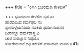 +++
title = "೦೪೧ ಭೂರಮಣ ಕೇಳಖಿಳ"

+++
ಭೂರಮಣ ಕೇಳಖಿಳ ನೃಪ ಸಂ  
ಹಾರಬೀಜದ ಕರ್ಮಫಲ ಸಂ  
ಸ್ಕಾರವಳ್ಳೆಯನಿರಿದು ನೂಕಿತು ಧರ್ಮನಂದನನ  
ಧೀರನಲ್ಲಾ ಧರ್ಮಶಾಸ್ತ್ರ ವಿ  
ಚಾರ ಸಾರಜ್ಞಾನ ನಿಷ್ಠೆಯೊ  
ಳೋರೆಯುಂಟೆ ದ್ಯೂತಕೇಳಿಗೆ ಮಾಡಿದನು ಮನವ    ॥41॥